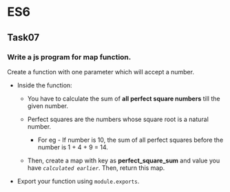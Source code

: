 # ES6
## Task07
### Write a js program for map function.
Create a function with one parameter which will accept a number. 
* Inside the function:
  * You have to calculate the sum of **all perfect square numbers** till the given number. 
  * Perfect squares are the numbers whose square root is a natural number. 
    * For eg - If number is 10, the sum of all perfect squares before the number is 1 + 4 + 9 = 14.

  * Then, create a map with key as **perfect_square_sum** and value you have *`calculated earlier`*. Then, return this map.

* Export your function using `module.exports`.